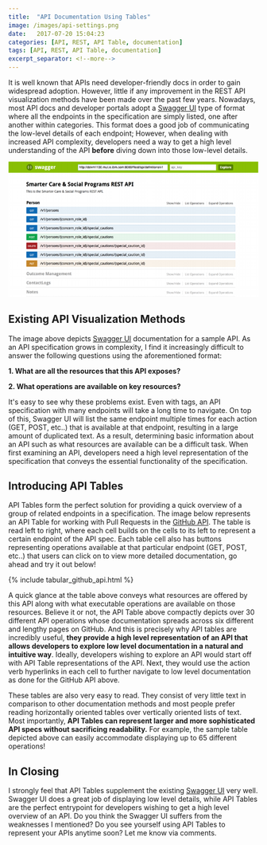 ```yaml
--- 
title:  "API Documentation Using Tables"
image: /images/api-settings.png
date:   2017-07-20 15:04:23
categories: [API, REST, API Table, documentation]
tags: [API, REST, API Table, documentation]
excerpt_separator: <!--more-->
---
```


It is well known that APIs need developer-friendly docs in order
to gain widespread adoption. However, little if any improvement in the REST API visualization methods have been made over the 
past few years. Nowadays, most API docs and developer portals adopt a [Swagger UI](http://petstore.swagger.io/) type of format where all the endpoints in the specification
are simply listed, one after another within categories. This format does a good job of communicating the low-level details of each endpoint; However, 
when dealing with increased API complexity, developers need a way to get a high level understanding of the API **before** diving down into those
low-level details.

<!--more--> 
![swagger example](/images/petstorev2.png)

## Existing API Visualization Methods

The image above depicts [Swagger UI](http://petstore.swagger.io/) documentation for a sample API. As an API specification grows in complexity,
I find it increasingly difficult to answer the following questions using the aforementioned format:

**1. What are all the resources that this API exposes?**

**2. What operations are available on key resources?**

It's easy to see why these problems exist. Even with tags, an API specification with many endpoints will take a long time to
navigate. On top of this, Swagger UI will
list the same endpoint multiple times for each action (GET, POST, etc..) that is available at that endpoint, resulting in a large amount of 
duplicated text. As a result, determining basic information about an API such as what resources are available can be a difficult task.
When first examining an API, developers need a high level representation of the specification that conveys the essential functionality
of the specification.

## Introducing API Tables

API Tables form the perfect solution for providing a quick overview of a group of related endpoints in a specification. The image below represents
an API Table for working with Pull Requests in the [GitHub API](https://developer.github.com/v3/). The table is
read left to right, where each cell builds on the cells to its left to represent a certain endpoint of the API
spec. Each table cell also has buttons representing operations available at that particular endpoint (GET, POST, etc..) 
that users can click on to view more detailed documentation, go ahead and try it out below!

{% include tabular_github_api.html %}


A quick glance at the table above conveys what resources are offered by this API along with
what executable operations are available on those resources.
Believe it or not, the API Table above compactly depicts over 30 different API operations whose documentation spreads across six different
and lengthy pages 
on GitHub. And this is precisely why API tables are incredibly useful, **they provide a high level representation of an API that allows
developers to explore low level documentation in a natural and intuitive way**. Ideally, developers wishing to explore an API
would start off with API Table representations of the API. Next, they would use the action verb hyperlinks in each cell to further navigate to low level documentation as done for the GitHub API above.

These tables are also very easy to read. They consist of very little text in comparison
to other documentation methods and most people prefer reading horizontally oriented tables over vertically oriented lists of text. Most importantly, **API Tables can represent larger and more sophisticated API specs without sacrificing readability.** For example,
the sample table depicted above can easily accommodate displaying up to 65 different operations!


## In Closing

I strongly feel that API Tables supplement the existing [Swagger UI](http://petstore.swagger.io/) very well. Swagger UI does a great job of
displaying low level details, while API Tables are the perfect entrypoint for developers wishing to get a high level 
overview of an API. Do you think the Swagger UI suffers from the weaknesses I mentioned? Do you see yourself using API Tables to represent your APIs anytime soon? Let me know via comments.
